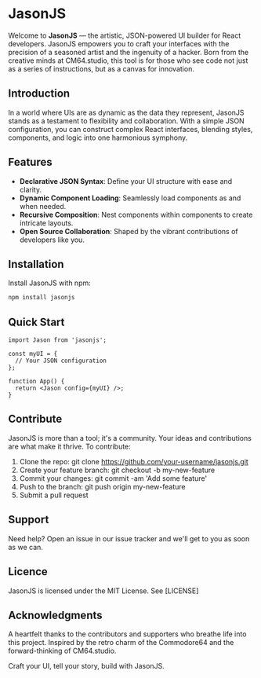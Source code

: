 # JasonJS

Welcome to **JasonJS** — the artistic, JSON-powered UI builder for React developers. JasonJS empowers you to craft your interfaces with the precision of a seasoned artist and the ingenuity of a hacker. Born from the creative minds at CM64.studio, this tool is for those who see code not just as a series of instructions, but as a canvas for innovation.

## Introduction

In a world where UIs are as dynamic as the data they represent, JasonJS stands as a testament to flexibility and collaboration. With a simple JSON configuration, you can construct complex React interfaces, blending styles, components, and logic into one harmonious symphony. 

## Features

- **Declarative JSON Syntax**: Define your UI structure with ease and clarity.
- **Dynamic Component Loading**: Seamlessly load components as and when needed.
- **Recursive Composition**: Nest components within components to create intricate layouts.
- **Open Source Collaboration**: Shaped by the vibrant contributions of developers like you.

## Installation

Install JasonJS with npm:

```bash
npm install jasonjs
```

## Quick Start

```
import Jason from 'jasonjs';

const myUI = {
  // Your JSON configuration
};

function App() {
  return <Jason config={myUI} />;
}
```

## Contribute

JasonJS is more than a tool; it's a community. Your ideas and contributions are what make it thrive. To contribute:

1. Clone the repo: git clone https://github.com/your-username/jasonjs.git
2. Create your feature branch: git checkout -b my-new-feature
3. Commit your changes: git commit -am 'Add some feature'
4. Push to the branch: git push origin my-new-feature
5. Submit a pull request

## Support

Need help? Open an issue in our issue tracker and we'll get to you as soon as we can.

## Licence

JasonJS is licensed under the MIT License. See [LICENSE]

## Acknowledgments
A heartfelt thanks to the contributors and supporters who breathe life into this project.
Inspired by the retro charm of the Commodore64 and the forward-thinking of CM64.studio.

Craft your UI, tell your story, build with JasonJS.